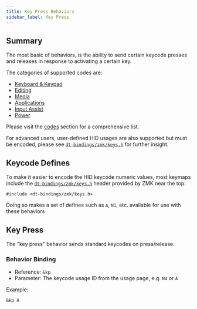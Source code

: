 ```yaml
---
title: Key Press Behaviors
sidebar_label: Key Press
---
```


## Summary

The most basic of behaviors, is the ability to send certain keycode presses and releases in response to activating
a certain key.

The categories of supported codes are:

- [Keyboard & Keypad](../codes/keyboard-keypad.mdx)
- [Editing](../codes/editing.mdx)
- [Media](../codes/media.mdx)
- [Applications](../codes/applications.mdx)
- [Input Assist](../codes/input-assist.mdx)
- [Power](../codes/power.mdx)

Please visit the [codes](../codes/index.mdx) section for a comprehensive list.

For advanced users, user-defined HID usages are also supported but must be encoded, please see [`dt-bindings/zmk/keys.h`](https://github.com/zmkfirmware/zmk/blob/main/app/include/dt-bindings/zmk/keys.h) for further insight.

## Keycode Defines

To make it easier to encode the HID keycode numeric values, most keymaps include
the [`dt-bindings/zmk/keys.h`](https://github.com/zmkfirmware/zmk/blob/main/app/include/dt-bindings/zmk/keys.h) header
provided by ZMK near the top:

```
#include <dt-bindings/zmk/keys.h>
```

Doing so makes a set of defines such as `A`, `N1`, etc. available for use with these behaviors

## Key Press

The "key press" behavior sends standard keycodes on press/release.

### Behavior Binding

- Reference: `&kp`
- Parameter: The keycode usage ID from the usage page, e.g. `N4` or `A`

Example:

```
&kp A
```
